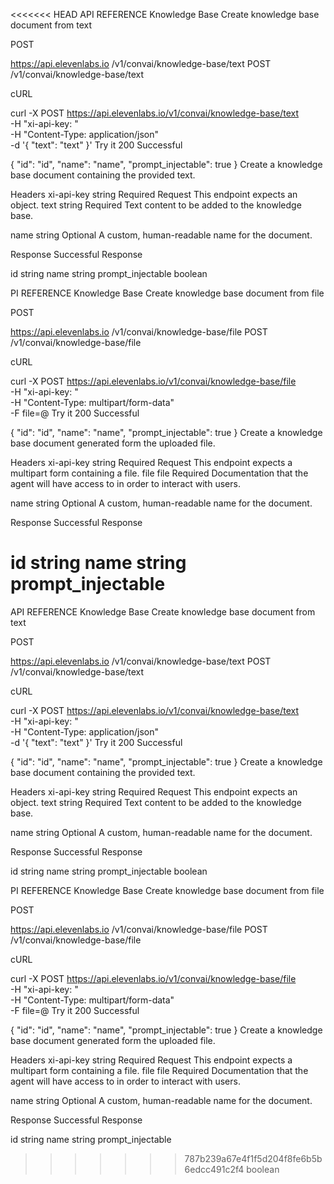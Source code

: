 <<<<<<< HEAD
API REFERENCE
Knowledge Base
Create knowledge base document from text

POST

https://api.elevenlabs.io
/v1/convai/knowledge-base/text
POST
/v1/convai/knowledge-base/text

cURL

curl -X POST https://api.elevenlabs.io/v1/convai/knowledge-base/text \
     -H "xi-api-key: <apiKey>" \
     -H "Content-Type: application/json" \
     -d '{
  "text": "text"
}'
Try it
200
Successful

{
  "id": "id",
  "name": "name",
  "prompt_injectable": true
}
Create a knowledge base document containing the provided text.

Headers
xi-api-key
string
Required
Request
This endpoint expects an object.
text
string
Required
Text content to be added to the knowledge base.

name
string
Optional
A custom, human-readable name for the document.

Response
Successful Response

id
string
name
string
prompt_injectable
boolean

PI REFERENCE
Knowledge Base
Create knowledge base document from file

POST

https://api.elevenlabs.io
/v1/convai/knowledge-base/file
POST
/v1/convai/knowledge-base/file

cURL

curl -X POST https://api.elevenlabs.io/v1/convai/knowledge-base/file \
     -H "xi-api-key: <apiKey>" \
     -H "Content-Type: multipart/form-data" \
     -F file=@<file1>
Try it
200
Successful

{
  "id": "id",
  "name": "name",
  "prompt_injectable": true
}
Create a knowledge base document generated form the uploaded file.

Headers
xi-api-key
string
Required
Request
This endpoint expects a multipart form containing a file.
file
file
Required
Documentation that the agent will have access to in order to interact with users.

name
string
Optional
A custom, human-readable name for the document.

Response
Successful Response

id
string
name
string
prompt_injectable
=======
API REFERENCE
Knowledge Base
Create knowledge base document from text

POST

https://api.elevenlabs.io
/v1/convai/knowledge-base/text
POST
/v1/convai/knowledge-base/text

cURL

curl -X POST https://api.elevenlabs.io/v1/convai/knowledge-base/text \
     -H "xi-api-key: <apiKey>" \
     -H "Content-Type: application/json" \
     -d '{
  "text": "text"
}'
Try it
200
Successful

{
  "id": "id",
  "name": "name",
  "prompt_injectable": true
}
Create a knowledge base document containing the provided text.

Headers
xi-api-key
string
Required
Request
This endpoint expects an object.
text
string
Required
Text content to be added to the knowledge base.

name
string
Optional
A custom, human-readable name for the document.

Response
Successful Response

id
string
name
string
prompt_injectable
boolean

PI REFERENCE
Knowledge Base
Create knowledge base document from file

POST

https://api.elevenlabs.io
/v1/convai/knowledge-base/file
POST
/v1/convai/knowledge-base/file

cURL

curl -X POST https://api.elevenlabs.io/v1/convai/knowledge-base/file \
     -H "xi-api-key: <apiKey>" \
     -H "Content-Type: multipart/form-data" \
     -F file=@<file1>
Try it
200
Successful

{
  "id": "id",
  "name": "name",
  "prompt_injectable": true
}
Create a knowledge base document generated form the uploaded file.

Headers
xi-api-key
string
Required
Request
This endpoint expects a multipart form containing a file.
file
file
Required
Documentation that the agent will have access to in order to interact with users.

name
string
Optional
A custom, human-readable name for the document.

Response
Successful Response

id
string
name
string
prompt_injectable
>>>>>>> 787b239a67e4f1f5d204f8fe6b5b6edcc491c2f4
boolean